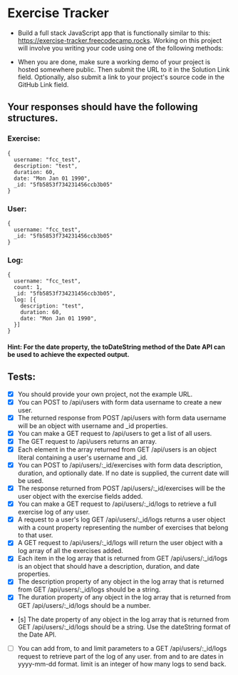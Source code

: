 # Exercise Tracker

- Build a full stack JavaScript app that is functionally similar to this: https://exercise-tracker.freecodecamp.rocks. Working on this project will involve you writing your code using one of the following methods:

- When you are done, make sure a working demo of your project is hosted somewhere public. Then submit the URL to it in the Solution Link field. Optionally, also submit a link to your project's source code in the GitHub Link field.

## Your responses should have the following structures.

### Exercise:

```
{
  username: "fcc_test",
  description: "test",
  duration: 60,
  date: "Mon Jan 01 1990",
  _id: "5fb5853f734231456ccb3b05"
}
```

### User:

```
{
  username: "fcc_test",
  _id: "5fb5853f734231456ccb3b05"
}
```

### Log:

```
{
  username: "fcc_test",
  count: 1,
  _id: "5fb5853f734231456ccb3b05",
  log: [{
    description: "test",
    duration: 60,
    date: "Mon Jan 01 1990",
  }]
}
```

#### Hint: For the date property, the toDateString method of the Date API can be used to achieve the expected output.

## Tests:

- [x] You should provide your own project, not the example URL.
- [x] You can POST to /api/users with form data username to create a new user.
- [x] The returned response from POST /api/users with form data username will be an object with username and \_id properties.
- [x] You can make a GET request to /api/users to get a list of all users.
- [x] The GET request to /api/users returns an array.
- [x] Each element in the array returned from GET /api/users is an object literal containing a user's username and \_id.
- [x] You can POST to /api/users/:\_id/exercises with form data description, duration, and optionally date. If no date is supplied, the current date will be used.
- [x] The response returned from POST /api/users/:\_id/exercises will be the user object with the exercise fields added.
- [x] You can make a GET request to /api/users/:\_id/logs to retrieve a full exercise log of any user.
- [x] A request to a user's log GET /api/users/:\_id/logs returns a user object with a count property representing the number of exercises that belong to that user.
- [x] A GET request to /api/users/:\_id/logs will return the user object with a log array of all the exercises added.
- [x] Each item in the log array that is returned from GET /api/users/:\_id/logs is an object that should have a description, duration, and date properties.
- [x] The description property of any object in the log array that is returned from GET /api/users/:\_id/logs should be a string.
- [x] The duration property of any object in the log array that is returned from GET /api/users/:\_id/logs should be a number.
- [s] The date property of any object in the log array that is returned from GET /api/users/:\_id/logs should be a string. Use the dateString format of the Date API.
- [ ] You can add from, to and limit parameters to a GET /api/users/:\_id/logs request to retrieve part of the log of any user. from and to are dates in yyyy-mm-dd format. limit is an integer of how many logs to send back.
